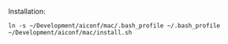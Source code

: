 Installation:

    ln -s ~/Development/aiconf/mac/.bash_profile ~/.bash_profile
    ~/Development/aiconf/mac/install.sh
